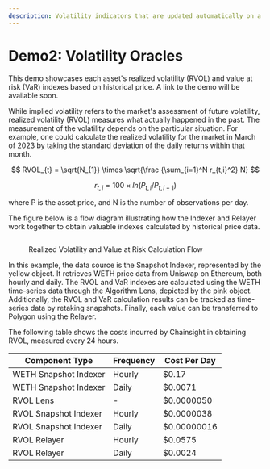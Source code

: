 ```yaml
---
description: Volatility indicators that are updated automatically on a regular basis
---
```


# Demo2: Volatility Oracles

This demo showcases each asset's realized volatility (RVOL) and value at risk (VaR) indexes based on historical price. A link to the demo will be available soon.

While implied volatility refers to the market's assessment of future volatility, realized volatility (RVOL) measures what actually happened in the past. The measurement of the volatility depends on the particular situation. For example, one could calculate the realized volatility for the market in March of 2023 by taking the standard deviation of the daily returns within that month.

$$
RVOL_{t} = \sqrt{N_{1}} \times \sqrt{\frac {\sum_{i=1}^N r_{t,i}^2} N}
$$

$$
r_{t,i} = 100 \times ln(P_{t,i}/P_{t,i-1})
$$

where P is the asset price, and N is the number of observations per day.

The figure below is a flow diagram illustrating how the Indexer and Relayer work together to obtain valuable indexes calculated by historical price data.

<figure><img src="../../.gitbook/assets/Screenshot 2023-05-04 at 18.32.55.png" alt=""><figcaption><p>Realized Volatility and Value at Risk Calculation Flow</p></figcaption></figure>

In this example, the data source is the Snapshot Indexer, represented by the yellow object. It retrieves WETH price data from Uniswap on Ethereum, both hourly and daily. The RVOL and VaR indexes are calculated using the WETH time-series data through the Algorithm Lens, depicted by the pink object. Additionally, the RVOL and VaR calculation results can be tracked as time-series data by retaking snapshots. Finally, each value can be transferred to Polygon using the Relayer.

The following table shows the costs incurred by Chainsight in obtaining RVOL, measured every 24 hours.

| Component Type        | Frequency | Cost Per Day |
| --------------------- | --------- | ------------ |
| WETH Snapshot Indexer | Hourly    | $0.17        |
| WETH Snapshot Indexer | Daily     | $0.0071      |
| RVOL Lens             | -         | $0.0000050   |
| RVOL Snapshot Indexer | Hourly    | $0.0000038   |
| RVOL Snapshot Indexer | Daily     | $0.00000016  |
| RVOL Relayer          | Hourly    | $0.0575      |
| RVOL Relayer          | Daily     | $0.0024      |
